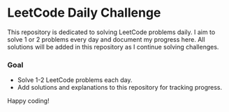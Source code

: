 # LeetCode Daily Challenge

This repository is dedicated to solving LeetCode problems daily. I aim to solve 1 or 2 problems every day and document my progress here. All solutions will be added in this repository as I continue solving challenges.

### Goal
- Solve 1-2 LeetCode problems each day.
- Add solutions and explanations to this repository for tracking progress.

Happy coding!
